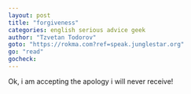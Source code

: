 ```yaml
---
layout: post
title: "forgiveness"
categories: english serious advice geek
author: "Tzvetan Todorov"
goto: "https://rokma.com?ref=speak.junglestar.org"
go: "read"
gocheck:
---
```

Ok, i am accepting the apology i will never receive!
